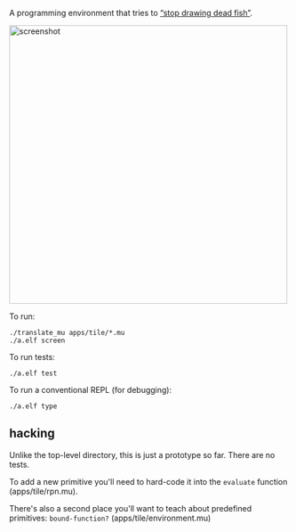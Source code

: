 A programming environment that tries to [&ldquo;stop drawing dead fish&rdquo;](http://worrydream.com/#!/StopDrawingDeadFish).

<img alt='screenshot' src='../../html/rpn5.png' width='500px'>

To run:

```
./translate_mu apps/tile/*.mu
./a.elf screen
```

To run tests:

```
./a.elf test
```

To run a conventional REPL (for debugging):

```
./a.elf type
```

## hacking

Unlike the top-level directory, this is just a prototype so far. There are no
tests.

To add a new primitive you'll need to hard-code it into the `evaluate`
function (apps/tile/rpn.mu).

There's also a second place you'll want to teach about predefined primitives:
`bound-function?` (apps/tile/environment.mu)
